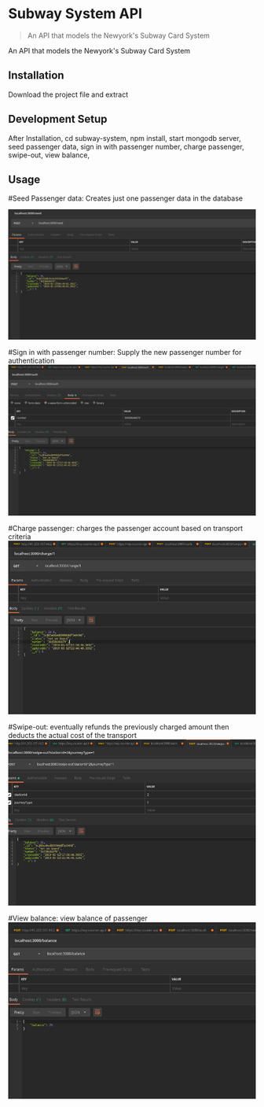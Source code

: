 # Subway System API
> An API that models the Newyork's Subway Card System


An API that models the Newyork's Subway Card System


## Installation
Download the project file and extract

## Development Setup
After Installation,
cd subway-system,
npm install,
start mongodb server,
seed passenger data,
sign in with passenger number,
charge passenger,
swipe-out,
view balance,


## Usage
#Seed Passenger data: 
Creates just one passenger data in the database

![](seed.png)

#Sign in with passenger number: 
Supply the new passenger number for authentication
![](auth.png)

#Charge passenger: 
charges the passenger account based on transport criteria
![](charge.png)

#Swipe-out: 
eventually refunds the previously charged amount then deducts the actual cost of the transport
![](swipeOut.png)

#View balance: 
view balance of passenger
![](balance.png)

